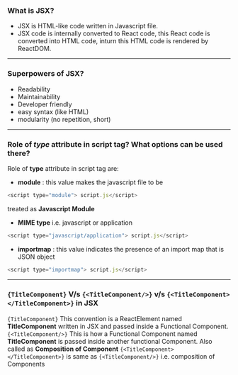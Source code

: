 ### What is JSX?

* JSX is HTML-like code written in Javascript file.
* JSX code is internally converted to React code, this React code is converted into HTML code, inturn this HTML code is rendered by ReactDOM.

---
### Superpowers of JSX?

* Readability
* Maintainability
* Developer friendly
* easy syntax (like HTML)
* modularity (no repetition, short)
---
### Role of **_type_** attribute in script tag? What options can be used there?

Role of **type** attribute in script tag are:
* **module** : this value makes the javascript file to be
```javascript
<script type="module"> script.js</script>

```
   treated as **Javascript Module**
* **MIME type** i.e. javascript or application

```javascript
<script type="javascript/application"> script.js</script>

```

* **importmap** : this value indicates the presence of an import map that is JSON object 

```javascript
<script type="importmap"> script.js</script>

```
---

### ```{TitleComponent}``` V/s ```{<TitleComponent/>}``` v/s ```{<TitleComponent></TitleComponent>}``` in JSX

```{TitleComponent}``` This convention is a ReactElement named **TitleComponent** written in JSX and passed inside a Functional Component.
```{<TitleComponent/>}``` This is how a Functional Component named **TitleComponent** is passed inside another functional Component. Also called as **Composition of Component**
```{<TitleComponent></TitleComponent>}``` is same as ```{<TitleComponent/>}``` i.e. composition of Components


